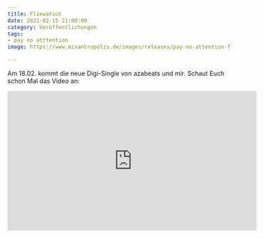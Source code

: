 ```yaml
---
title: Fliewatüüt
date: 2021-02-15 21:00:00
category: Veröffentlichungen
tags:
- pay no atttention
image: https://www.misantropolis.de/images/releases/pay-no-attention-fliewatuut.jpg

---
```


Am 18.02. kommt die neue Digi-Single von azabeats und mir. Schaut Euch schon Mal das Video an:  
<iframe width="560" height="315" src="https://www.youtube.com/embed/u6yaZeAVGfI" frameborder="0" allow="accelerometer; autoplay; clipboard-write; encrypted-media; gyroscope; picture-in-picture" allowfullscreen></iframe>
